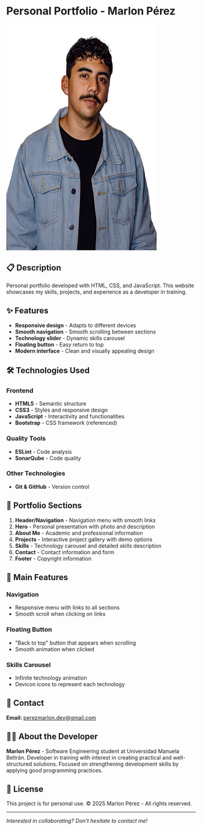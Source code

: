 # Personal Portfolio - Marlon Pérez

<img src="./assets/Foto%20personal.png" alt="Portfolio Preview" width="400" height="600" />

## 📋 Description

Personal portfolio developed with HTML, CSS, and JavaScript. This website showcases my skills, projects, and experience as a developer in training.

## ✨ Features

- **Responsive design** - Adapts to different devices
- **Smooth navigation** - Smooth scrolling between sections
- **Technology slider** - Dynamic skills carousel
- **Floating button** - Easy return to top
- **Modern interface** - Clean and visually appealing design

## 🛠️ Technologies Used

### Frontend
- **HTML5** - Semantic structure
- **CSS3** - Styles and responsive design
- **JavaScript** - Interactivity and functionalities
- **Bootstrap** - CSS framework (referenced)

### Quality Tools
- **ESLint** - Code analysis
- **SonarQube** - Code quality

### Other Technologies
- **Git & GitHub** - Version control


## 🚀 Portfolio Sections

1. **Header/Navigation** - Navigation menu with smooth links
2. **Hero** - Personal presentation with photo and description
3. **About Me** - Academic and professional information
4. **Projects** - Interactive project gallery with demo options
5. **Skills** - Technology carousel and detailed skills description
6. **Contact** - Contact information and form
7. **Footer** - Copyright information

## 🎯 Main Features

### Navigation
- Responsive menu with links to all sections
- Smooth scroll when clicking on links

### Floating Button
- "Back to top" button that appears when scrolling
- Smooth animation when clicked

### Skills Carousel
- Infinite technology animation
- Devicon icons to represent each technology

## 📧 Contact

**Email:** perezmarlon.dev@gmail.com

## 👨‍💻 About the Developer

**Marlon Pérez** - Software Engineering student at Universidad Manuela Beltrán. Developer in training with interest in creating practical and well-structured solutions. Focused on strengthening development skills by applying good programming practices.

## 📄 License

This project is for personal use. © 2025 Marlon Pérez - All rights reserved.

---

*Interested in collaborating? Don't hesitate to contact me!*
